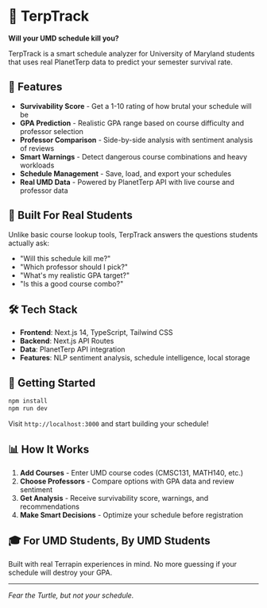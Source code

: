 # 🐢 TerpTrack

**Will your UMD schedule kill you?**

TerpTrack is a smart schedule analyzer for University of Maryland students that uses real PlanetTerp data to predict your semester survival rate.

## 🚀 Features

- **Survivability Score** - Get a 1-10 rating of how brutal your schedule will be
- **GPA Prediction** - Realistic GPA range based on course difficulty and professor selection
- **Professor Comparison** - Side-by-side analysis with sentiment analysis of reviews
- **Smart Warnings** - Detect dangerous course combinations and heavy workloads
- **Schedule Management** - Save, load, and export your schedules
- **Real UMD Data** - Powered by PlanetTerp API with live course and professor data

## 🎯 Built For Real Students

Unlike basic course lookup tools, TerpTrack answers the questions students actually ask:
- "Will this schedule kill me?"
- "Which professor should I pick?"
- "What's my realistic GPA target?"
- "Is this a good course combo?"

## 🛠️ Tech Stack

- **Frontend**: Next.js 14, TypeScript, Tailwind CSS
- **Backend**: Next.js API Routes
- **Data**: PlanetTerp API integration
- **Features**: NLP sentiment analysis, schedule intelligence, local storage

## 🚀 Getting Started

```bash
npm install
npm run dev
```

Visit `http://localhost:3000` and start building your schedule!

## 📊 How It Works

1. **Add Courses** - Enter UMD course codes (CMSC131, MATH140, etc.)
2. **Choose Professors** - Compare options with GPA data and review sentiment
3. **Get Analysis** - Receive survivability score, warnings, and recommendations
4. **Make Smart Decisions** - Optimize your schedule before registration

## 🎓 For UMD Students, By UMD Students

Built with real Terrapin experiences in mind. No more guessing if your schedule will destroy your GPA.

---

*Fear the Turtle, but not your schedule.*